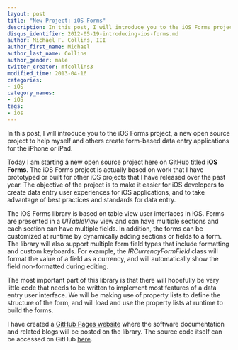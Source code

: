 ```yaml
---
layout: post
title: "New Project: iOS Forms"
description: In this post, I will introduce you to the iOS Forms project, a new open source project to help myself and others create form-based data entry applications for the iPhone or iPad.
disqus_identifier: 2012-05-19-introducing-ios-forms.md
author: Michael F. Collins, III
author_first_name: Michael
author_last_name: Collins
author_gender: male
twitter_creator: mfcollins3
modified_time: 2013-04-16
categories:
- iOS
category_names:
- iOS
tags:
- ios
---
```

In this post, I will introduce you to the iOS Forms project, a new open source project to help myself and others create form-based data entry applications for the iPhone or iPad.

Today I am starting a new open source project here on GitHub titled **iOS Forms**.
The iOS Forms project is actually based on work that I have prototyped or built
for other iOS projects that I have released over the past year. The objective
of the project is to make it easier for iOS developers to create data entry
user experiences for iOS applications, and to take advantage of best practices
and standards for data entry.

The iOS Forms library is based on table view user interfaces in iOS. Forms are
presented in a *UITableView* view and can have multiple sections and each
section can have multiple fields. In addition, the forms can be customized at
runtime by dynamically adding sections or fields to a form. The library will
also support multiple form field types that include formatting and custom
keyboards. For example, the *IRCurrencyFormField* class will format the value
of a field as a currency, and will automatically show the field non-formatted
during editing.

The most important part of this library is that there will hopefully be very
little code that needs to be written to implement most features of a data
entry user interface. We will be making use of property lists to define the
structure of the form, and will load and use the property lists at runtime to
build the forms.

I have created a [GitHub Pages website](http://mfcollins3.github.com/ios-forms)
where the software documentation and related blogs will be posted on the
library. The source code itself can be accessed on GitHub
[here](http://github.com/mfcollins3/ios-forms).